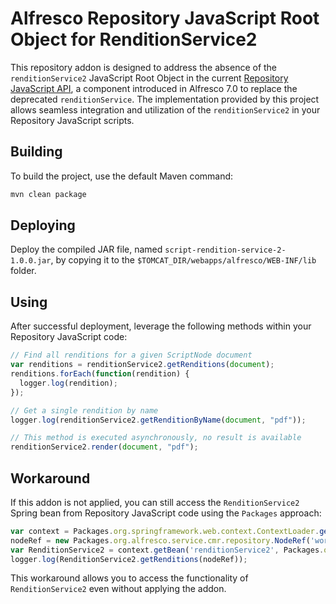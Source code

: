 # Alfresco Repository JavaScript Root Object for RenditionService2

This repository addon is designed to address the absence of the `renditionService2` JavaScript Root Object in the current [Repository JavaScript API](https://docs.alfresco.com/content-services/latest/develop/reference/repo-root-objects-ref/), a component introduced in Alfresco 7.0 to replace the deprecated `renditionService`. The implementation provided by this project allows seamless integration and utilization of the `renditionService2` in your Repository JavaScript scripts.

## Building

To build the project, use the default Maven command:

```bash
mvn clean package
```

## Deploying

Deploy the compiled JAR file, named `script-rendition-service-2-1.0.0.jar`, by copying it to the `$TOMCAT_DIR/webapps/alfresco/WEB-INF/lib` folder.

## Using

After successful deployment, leverage the following methods within your Repository JavaScript code:

```javascript
// Find all renditions for a given ScriptNode document 
var renditions = renditionService2.getRenditions(document);
renditions.forEach(function(rendition) {
  logger.log(rendition);
});

// Get a single rendition by name
logger.log(renditionService2.getRenditionByName(document, "pdf"));

// This method is executed asynchronously, no result is available
renditionService2.render(document, "pdf");
```

## Workaround

If this addon is not applied, you can still access the `RenditionService2` Spring bean from Repository JavaScript code using the `Packages` approach:

```javascript
var context = Packages.org.springframework.web.context.ContextLoader.getCurrentWebApplicationContext();
nodeRef = new Packages.org.alfresco.service.cmr.repository.NodeRef('workspace://SpacesStore/' + document.getId());
var RenditionService2 = context.getBean('renditionService2', Packages.org.alfresco.repo.rendition2.RenditionService2Impl);
logger.log(RenditionService2.getRenditions(nodeRef));
```

This workaround allows you to access the functionality of `RenditionService2` even without applying the addon.
